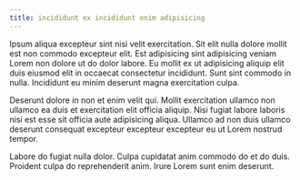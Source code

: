 ```yaml
---
title: incididunt ex incididunt enim adipisicing
---
```


Ipsum aliqua excepteur sint nisi velit exercitation. Sit elit nulla dolore mollit est non commodo excepteur elit. Est adipisicing sint adipisicing veniam Lorem non dolore ut do dolor labore. Eu mollit ex ut adipisicing aliquip elit duis eiusmod elit in occaecat consectetur incididunt. Sunt sint commodo in nulla. Incididunt eu minim deserunt magna exercitation culpa.

Deserunt dolore in non et enim velit qui. Mollit exercitation ullamco non ullamco ea duis et exercitation elit officia aliquip. Nisi fugiat labore laboris nisi est esse sit officia aute adipisicing aliqua. Ullamco ad non duis ullamco deserunt consequat excepteur excepteur excepteur eu ut Lorem nostrud tempor.

Labore do fugiat nulla dolor. Culpa cupidatat anim commodo do et do duis. Proident culpa do reprehenderit anim. Irure Lorem sunt enim deserunt.